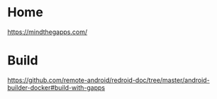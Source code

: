 # Home
https://mindthegapps.com/

# Build
https://github.com/remote-android/redroid-doc/tree/master/android-builder-docker#build-with-gapps
